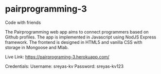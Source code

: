 # pairprogramming-3
Code with friends

The Pairprogramming web app aims to connect programmers based on Github profiles. 
The app is implemented in Javascript using NodJS Express framework.
The frontend is designed in HTML5 and vanilla CSS with storage in Mongoose and Mlab.

Live Link: https://pairprograming-3.herokuapp.com/

Credentials:
        Username: sreyas-kv
        Password: sreyas-kv123